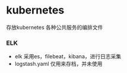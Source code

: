 # kubernetes

存放kubernetes 各种公共服务的编排文件

### ELK
* elk 采用es，filebeat，kibana，进行日志采集
* logstash.yaml 仅用来存档，并未使用